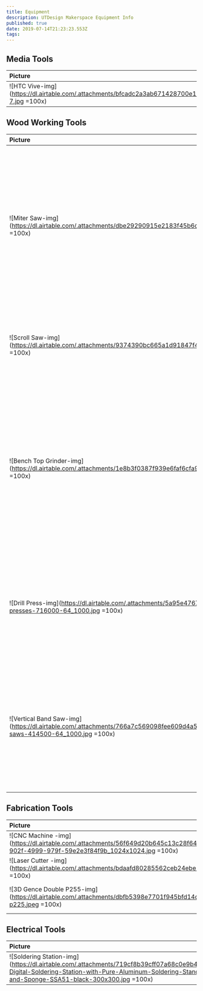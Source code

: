 ```yaml
---
title: Equipment
description: UTDesign Makerspace Equipment Info
published: true
date: 2019-07-14T21:23:23.553Z
tags: 
---
```


## Media Tools
| Picture | Title | Description |
| :--------- | :--------- | :--------- |
| ![HTC Vive-img](https://dl.airtable.com/.attachments/bfcadc2a3ab671428700e132fa73f2fa/6ff8b3eb/DAS-7.jpg =100x)| HTC Vive | HTC Vive | 

## Wood Working Tools
| Picture | Title | Description |
| :--------- | :--------- | :--------- |
| ![Miter Saw-img](https://dl.airtable.com/.attachments/dbe29290915e2183f45b6c1f1155e576/b0b3071b/71h3ti3piBL._SX425_.jpg =100x)| Miter Saw | A power miter saw, also known as a drop saw, is a power tool used to make a quick, accurate crosscut in a workpiece. Common uses include framing operations and the cutting of molding. | 
| ![Scroll Saw-img](https://dl.airtable.com/.attachments/9374390bc665a1d91847f450c6a41b69/e64f51ff/727200b_main.jpg =100x)| Scroll Saw | A scroll saw is a small electric or pedal-operated saw that is useful for cutting intricate curves | 
| ![Bench Top Grinder-img](https://dl.airtable.com/.attachments/1e8b3f0387f939e6faf6cfa97d480d17/474fc4ac/71Of3GVR8cL._SX425_.jpg =100x)| Bench Top Grinder | A bench grinder is a type of benchtop grinding machine used to drive abrasive wheels. A pedestal grinder is a larger version of a bench grinder that is mounted on a pedestal, which is bolted to the floor. | 
| ![Drill Press-img](https://dl.airtable.com/.attachments/5a95e4767c7c999035b9a525a60946b6/a9ff28fa/jet-drill-presses-716000-64_1000.jpg =100x)| Drill Press | A Drill Press is a fixed style of drill that may be mounted on a stand or bolted to the floor or workbench. It can be used to drill holes in different materials | 
| ![Vertical Band Saw-img](https://dl.airtable.com/.attachments/766a7c569098fee609d4a54ead111755/f8543637/jet-stationary-band-saws-414500-64_1000.jpg =100x)| Vertical Band Saw | A bandsaw is a power tool which uses a blade consisting of a continuous band of metal with teeth along one edge to cut various workpieces. Perfect for wood working | 

## Fabrication Tools
| Picture | Title | Description |
| :--------- | :--------- | :--------- |
| ![CNC Machine -img](https://dl.airtable.com/.attachments/56f649d20b645c13c28f644f5e0c68dc/ef9d4035/Shapeoko-3_a952d600-902f-4999-979f-59e2e3f84f9b_1024x1024.jpg =100x)| CNC Machine  | Custom Shapeoko CNC | 
| ![Laser Cutter -img](https://dl.airtable.com/.attachments/bdaafd80285562ceb24ebe1aee2c05d0/fcfd125c/61bsOPw3BZL._SX425_.jpg =100x)| Laser Cutter  | Glowforge Basic | 
| ![3D Gence Double P255-img](https://dl.airtable.com/.attachments/dbfb5398e7701f945bfd14d81b49f950/af0aa0ae/3dgence-double-p225.jpeg =100x)| 3D Gence Double P255 |  | 

## Electrical Tools
| Picture | Title | Description |
| :--------- | :--------- | :--------- |
| ![Soldering Station-img](https://dl.airtable.com/.attachments/719cf8b39cff07a68c0e9b4a286f701f/e8e3430b/4-Digital-Soldering-Station-with-Pure-Aluminum-Soldering-Stand-Tip-Cleaning-Wire-and-Sponge-SSA51-black-300x300.jpg =100x)| Soldering Station | Test | 

